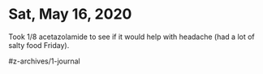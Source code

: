# Sat, May 16, 2020
Took 1/8 acetazolamide to see if it would help with headache (had a lot of salty food Friday). 

#z-archives/1-journal